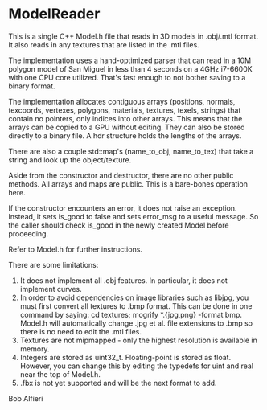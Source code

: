 # ModelReader

This is a single C++ Model.h file that reads in 3D models in .obj/.mtl format. It also reads in any textures that are listed in the .mtl files.

The implementation uses a hand-optimized parser that can read in a 10M polygon model of San Miguel in less than 4 seconds on a 4GHz i7-6600K with one CPU core utilized.  That's fast enough to not bother saving to a binary format.  

The implementation allocates contiguous arrays (positions, normals, texcoords, vertexes, polygons, materials, textures, texels, strings) that contain no pointers, only indices into other arrays.  This means that the arrays can be copied to a GPU without editing.  They can also be stored directly to a binary file.  A hdr structure holds the lengths of the arrays.

There are also a couple std::map's (name_to_obj, name_to_tex) that take a string and look up the object/texture.

Aside from the constructor and destructor, there are no other public methods.  All arrays and maps are public.   This is a bare-bones operation here.

If the constructor encounters an error, it does not raise an exception.  Instead, it sets is_good to false and sets error_msg to a useful message.  So the caller should check is_good in the newly created Model before proceeding.

Refer to Model.h for further instructions.

There are some limitations:

1) It does not implement all .obj features.  In particular, it does not implement curves.
2) In order to avoid dependencies on image libraries such as libjpg, you must first convert all textures to .bmp format.  This can be done in one command by saying: cd textures; mogrify *.{jpg,png} -format bmp.  Model.h will automatically change .jpg et al. file extensions to .bmp so there is no need to edit the .mtl files.
3) Textures are not mipmapped - only the highest resolution is available in memory.
4) Integers are stored as uint32_t.  Floating-point is stored as float.  However, you can change this by editing the typedefs for uint and real near the top of Model.h. 
3) .fbx is not yet supported and will be the next format to add.

Bob Alfieri
